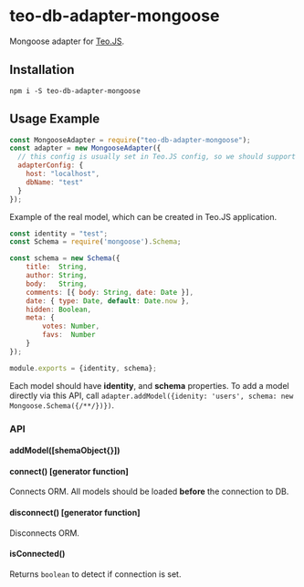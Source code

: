 # teo-db-adapter-mongoose
Mongoose adapter for [Teo.JS](https://github.com/Antyfive/teo.js).
## Installation
`npm i -S teo-db-adapter-mongoose`
## Usage Example
```javascript
const MongooseAdapter = require("teo-db-adapter-mongoose");
const adapter = new MongooseAdapter({
  // this config is usually set in Teo.JS config, so we should support the current signature of other APIs
  adapterConfig: {
    host: "localhost",
    dbName: "test"
  }
});
```
Example of the real model, which can be created in Teo.JS application.
```javascript
const identity = "test";
const Schema = require('mongoose').Schema;

const schema = new Schema({
    title:  String,
    author: String,
    body:   String,
    comments: [{ body: String, date: Date }],
    date: { type: Date, default: Date.now },
    hidden: Boolean,
    meta: {
        votes: Number,
        favs:  Number
    }
});

module.exports = {identity, schema};
```
Each model should have **identity**, and **schema** properties. To add a model directly via this API, call `adapter.addModel({idenity: 'users', schema: new Mongoose.Schema({/**/})})`.

### API

#### addModel([shemaObject{}])
#### connect() [generator function]
Connects ORM. All models should be loaded **before** the connection to DB.
#### disconnect() [generator function]
Disconnects ORM.
#### isConnected()
Returns `boolean` to detect if connection is set.

